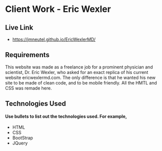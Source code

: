 # Client Work - Eric Wexler

## Live Link
 - https://jmneutel.github.io/EricWexlerMD/

## Requirements

This website was made as a freelance job for a prominent physician and scientist, Dr. Eric Wexler, who asked for an exact replica of his current website ericwexlermd.com. The only difference is that he wanted his new site to be made of clean code, and to be mobile friendly. All the HMTL and CSS was remade here.

## Technologies Used
#### Use bullets to list out the technologies used. For example,

- HTML 
- CSS
- BootStrap
- JQuery
